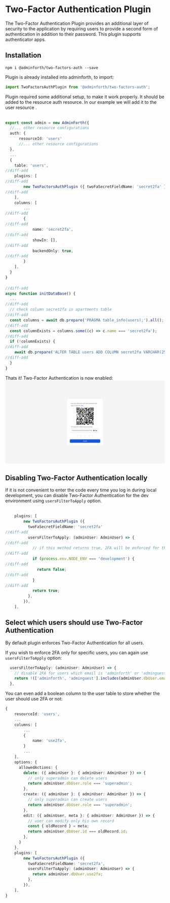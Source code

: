 # Two-Factor Authentication Plugin

The Two-Factor Authentication Plugin provides an additional layer of security to the application by requiring users to provide a second form of authentication in addition to their password. This plugin supports  authenticator apps.

## Installation


```
npm i @adminforth/two-factors-auth --save
```

Plugin is already installed into adminforth, to import:
    
```ts
import TwoFactorsAuthPlugin from '@adminforth/two-factors-auth';
```

Plugin required some additional setup, to make it work properly. It should be added to the resource auth resource. In our example we will add it to the user resource .

```ts title='./index.ts'

export const admin = new AdminForth({
  //... other resource configurations
  auth: {
      resourceId: 'users'
      //... other resource configurations
  },
  ...
  {
    table: 'users',
//diff-add
    plugins: [
//diff-add
        new TwoFactorsAuthPlugin ({ twoFaSecretFieldName: 'secret2fa' }),
//diff-add
    ],
    columns: [
        ...
//diff-add
        {
//diff-add
            name: 'secret2fa',
//diff-add
            showIn: [],
//diff-add
            backendOnly: true,
//diff-add
        }
    ],
  }
}

//diff-add
async function initDataBase() {
  ...
//diff-add
  // check column secret2fa in apartments table
//diff-add
  const columns = await db.prepare('PRAGMA table_info(users);').all();
//diff-add
  const columnExists = columns.some((c) => c.name === 'secret2fa');
//diff-add
  if (!columnExists) {
//diff-add
    await db.prepare('ALTER TABLE users ADD COLUMN secret2fa VARCHAR(255);').run();
//diff-add
  }
}
```

Thats it! Two-Factor Authentication is now enabled: 
![alt text](image-1.png)

## Disabling Two-Factor Authentication locally

If it is not convenient to enter the code every time you log in during local development, you can disable Two-Factor Authentication 
for the dev environment using `usersFilterToApply` option.

```ts title='./index.ts'

    plugins: [
        new TwoFactorsAuthPlugin ({ 
          twoFaSecretFieldName: 'secret2fa' 
//diff-add
          usersFilterToApply: (adminUser: AdminUser) => {
//diff-add
            // if this method returns true, 2FA will be enforced for this user, if returns false - 2FA will be disabled
//diff-add
            if (process.env.NODE_ENV === 'development') {
//diff-add
              return false;
//diff-add
            }
//diff-add
            return true;
          },
        }),
    ],
```


## Select which users should use Two-Factor Authentication

By default plugin enforces Two-Factor Authentication for all users. 

If you wish to enforce 2FA only for specific users, you can again use `usersFilterToApply` option:

```ts title='./index.ts'
  usersFilterToApply: (adminUser: AdminUser) => {
    // disable 2FA for users which email is 'adminforth' or 'adminguest'
    return !(['adminforth', 'adminguest'].includes(adminUser.dbUser.email));
  },
```
 
You can even add a boolean column to the user table to store whether the user should use 2FA or not:

```ts title='./index.ts'
{
    resourceId: 'users',
    ...
    columns: [
        ...
        {
            name: 'use2fa',
        }
        ...
    ],
    options: {
      allowedActions: {
        delete: ({ adminUser }: { adminUser: AdminUser }) => {
          // only superadmin can delete users
          return adminUser.dbUser.role === 'superadmin';
        },
        create: ({ adminUser }: { adminUser: AdminUser }) => {
          // only superadmin can create users
          return adminUser.dbUser.role === 'superadmin';
        },
        edit: ({ adminUser, meta }: { adminUser: AdminUser }) => {
          // user can modify only his own record
          const { oldRecord } = meta;
          return adminUser.dbUser.id === oldRecord.id;
        },
      }
    },
    plugins: [
        new TwoFactorsAuthPlugin ({ 
          twoFaSecretFieldName: 'secret2fa',
          usersFilterToApply: (adminUser: AdminUser) => {
            return adminUser.dbUser.use2fa;
          },
        }),
    ],
}
```